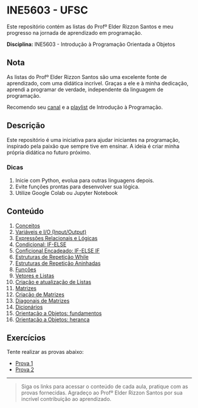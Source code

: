 # INE5603 - UFSC

Este repositório contém as listas do Profº Elder Rizzon Santos e meu progresso na jornada de aprendizado em programação. 

**Disciplina:** INE5603 - Introdução à Programação Orientada a Objetos

## Nota

As listas do Profº Elder Rizzon Santos são uma excelente fonte de aprendizado, com uma didática incrível. Graças a ele e à minha dedicação, aprendi a programar de verdade, independente da linguagem de programação.

Recomendo seu [canal](https://www.youtube.com/@ProfElder) e a [playlist](https://youtube.com/playlist?list=PLgOsridJi6bPQw0GIbJPg4xxMOXLRMZqC&si=h-SrAkSHGLh84mYb) de Introdução à Programação.

## Descrição

Este repositório é uma iniciativa para ajudar iniciantes na programação, inspirado pela paixão que sempre tive em ensinar. A ideia é criar minha própria didática no futuro próximo.

### Dicas

1. Inicie com Python, evolua para outras linguagens depois.
2. Evite funções prontas para desenvolver sua lógica.
3. Utilize Google Colab ou Jupyter Notebook

## Conteúdo

1. [Conceitos](https://github.com/renanss4/learning-to-program/tree/main/parte1/aula01)
2. [Variáveis e I/O (Input/Output)](https://github.com/renanss4/learning-to-program/tree/main/parte1/aula02)
3. [Expressões Relacionais e Lógicas](https://github.com/renanss4/learning-to-program/tree/main/parte1/aula03)
4. [Condicional: IF-ELSE](https://github.com/renanss4/learning-to-program/tree/main/parte1/aula04)
5. [Conficional Encadeado: IF-ELSE IF](https://github.com/renanss4/learning-to-program/tree/main/parte1/aula05)
6. [Estruturas de Repetição While](https://github.com/renanss4/learning-to-program/tree/main/parte1/aula06)
7. [Estruturas de Repetição Aninhadas](https://github.com/renanss4/learning-to-program/tree/main/parte1/aula07)
8. [Funções](https://github.com/renanss4/learning-to-program/tree/main/parte1/aula08)
9. [Vetores e Listas](https://github.com/renanss4/learning-to-program/tree/main/parte1/aula09)
10. [Criação e atualização de Listas](https://github.com/renanss4/learning-to-program/tree/main/parte1/aula10)
11. [Matrizes](https://github.com/renanss4/learning-to-program/tree/main/parte2/aula11)
12. [Criação de Matrizes](https://github.com/renanss4/learning-to-program/tree/main/parte2/aula12)
13. [Diagonais de Matrizes](https://github.com/renanss4/learning-to-program/tree/main/parte2/aula13)
14. [Dicionários](https://github.com/renanss4/learning-to-program/tree/main/parte2/aula14)
15. [Orientação a Objetos: fundamentos](https://github.com/renanss4/learning-to-program/tree/main/parte2/aula15)
16. [Orientação a Objetos: herança](https://github.com/renanss4/learning-to-program/tree/main/parte2/aula16)

## Exercícios

Tente realizar as provas abaixo:

- [Prova 1](https://github.com/renanss4/learning-to-program/tree/main/provas/P1)
- [Prova 2](https://github.com/renanss4/learning-to-program/tree/main/provas/P2)

---

> Siga os links para acessar o conteúdo de cada aula, pratique com as provas fornecidas. Agradeço ao Profº Elder Rizzon Santos por sua incrível contribuição ao aprendizado.
